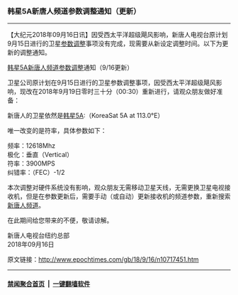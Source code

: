 ### 韩星5A新唐人频道参数调整通知（更新）
------------------------

<p>【大纪元2018年09月16日讯】因受西太平洋超级飓风影响，新唐人电视台原计划9月15日进行的卫星<a href="http://www.epochtimes.com/gb/tag/%E5%8F%82%E6%95%B0%E8%B0%83%E6%95%B4.html">参数调整</a>事项没有完成，现需要从新设定调整时间。以下为更新的调整通知。</p>
<p><a href="http://www.epochtimes.com/gb/tag/%E9%9F%A9%E6%98%9F5a.html">韩星5A</a><a href="http://www.epochtimes.com/gb/tag/%E6%96%B0%E5%94%90%E4%BA%BA%E9%A2%91%E9%81%93.html">新唐人频道</a><a href="http://www.epochtimes.com/gb/tag/%E5%8F%82%E6%95%B0%E8%B0%83%E6%95%B4.html">参数调整</a>通知（9/16更新）</p>
<p>卫星公司原计划在9月15日进行的卫星参数调整事项，因受西太平洋超级飓风影响，现改在2018年9月19日零时三十分（00:30）重新进行，请观众朋友做好准备：</p>
<p>新唐人的卫星依然是<a href="http://www.epochtimes.com/gb/tag/%E9%9F%A9%E6%98%9F5a.html">韩星5A</a>:（KoreaSat 5A at 113.0°E）</p>
<p>唯一改变的是符率，具体参数如下：</p>
<p>频率：12618Mhz<br />
极化：垂直（Vertical）<br />
符率：3900MPS<br />
纠错率：（FEC）-1/2</p>
<p>本次调整对硬件系统没有影响，观众朋友无需移动卫星天线，无需更换卫星电视接收机，但是在参数更新后，需要手动（或自动）更新接收机的频道参数，重新搜索<a href="http://www.epochtimes.com/gb/tag/%E6%96%B0%E5%94%90%E4%BA%BA%E9%A2%91%E9%81%93.html">新唐人频道</a>。</p>
<p>在此期间给您带来的不便，敬请谅解。</p>
<p>新唐人电视台纽约总部<br />
2018年09月16日</p>

原文链接：http://www.epochtimes.com/gb/18/9/16/n10717451.htm


------------------------
#### [禁闻聚合首页](https://github.com/gfw-breaker/banned-news/blob/master/README.md) &nbsp;|&nbsp;  [一键翻墙软件](https://github.com/gfw-breaker/nogfw/blob/master/README.md)
